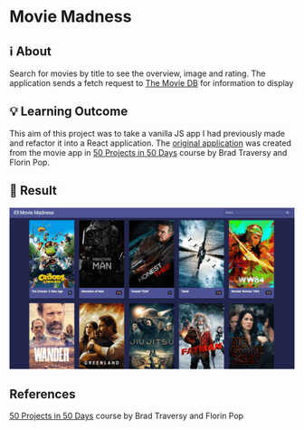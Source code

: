 # Movie Madness

## ℹ About

Search for movies by title to see the overview, image and rating.
The application sends a fetch request to [The Movie DB](https://www.themoviedb.org/) for information to display

## 💡 Learning Outcome

This aim of this project was to take a vanilla JS app I had previously made and refactor it into a React application. The [original application](https://github.com/bronwyncarr/50_projects_50_days) was created from the movie app in [50 Projects in 50 Days](https://www.udemy.com/course/50-projects-50-days/) course by Brad Traversy and Florin Pop.

## 🎥 Result

![Movie Application](./docs/movies.gif)

## References

[50 Projects in 50 Days](https://www.udemy.com/course/50-projects-50-days/) course by Brad Traversy and Florin Pop